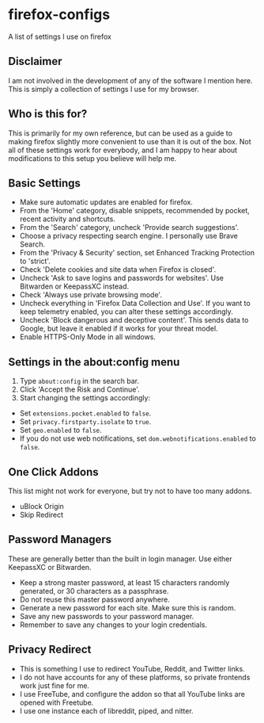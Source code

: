 # firefox-configs

A list of settings I use on firefox

## Disclaimer

I am not involved in the development of any of the software I mention here. This is simply a collection of settings I use for my browser. 

## Who is this for?

This is primarily for my own reference, but can be used as a guide to making firefox slightly more convenient to use than it is out of the box. Not all of these settings work for everybody, and I am happy to hear about modifications to this setup you believe will help me. 

## Basic Settings

- Make sure automatic updates are enabled for firefox.
- From the 'Home' category, disable snippets, recommended by pocket, recent activity and shortcuts.
- From the 'Search' category, uncheck 'Provide search suggestions'.
- Choose a privacy respecting search engine. I personally use Brave Search. 
- From the 'Privacy & Security' section, set Enhanced Tracking Protection to 'strict'. 
- Check 'Delete cookies and site data when Firefox is closed'.
- Uncheck 'Ask to save logins and passwords for websites'. Use Bitwarden or KeepassXC instead. 
- Check 'Always use private browsing mode'. 
- Uncheck everything in 'Firefox Data Collection and Use'. If you want to keep telemetry enabled, you can alter these settings accordingly.
- Uncheck 'Block dangerous and deceptive content'. This sends data to Google, but leave it enabled if it works for your threat model. 
- Enable HTTPS-Only Mode in all windows.

## Settings in the about:config menu

1. Type `about:config` in the search bar.
1. Click 'Accept the Risk and Continue'. 
1. Start changing the settings accordingly:
- Set `extensions.pocket.enabled` to `false`. 
- Set `privacy.firstparty.isolate` to `true`.
- Set `geo.enabled` to `false`.
- If you do not use web notifications, set `dom.webnotifications.enabled` to `false`. 

## One Click Addons

This list might not work for everyone, but try not to have too many addons. 

- uBlock Origin
- Skip Redirect

## Password Managers

These are generally better than the built in login manager. Use either KeepassXC or Bitwarden.

- Keep a strong master password, at least 15 characters randomly generated, or 30 characters as a passphrase.
- Do not reuse this master password anywhere.
- Generate a new password for each site. Make sure this is random.
- Save any new passwords to your password manager. 
- Remember to save any changes to your login credentials. 

## Privacy Redirect

- This is something I use to redirect YouTube, Reddit, and Twitter links.
- I do not have accounts for any of these platforms, so private frontends work just fine for me.
- I use FreeTube, and configure the addon so that all YouTube links are opened with Freetube. 
- I use one instance each of libreddit, piped, and nitter.

